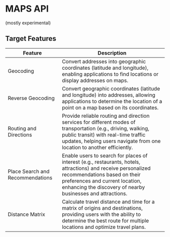 # MAPS API

(mostly experimental)

## Target Features

| Feature                               | Description                                                                                                                                                                                                                                                          |
|---------------------------------------|----------------------------------------------------------------------------------------------------------------------------------------------------------------------------------------------------------------------------------------------------------------------|
| Geocoding                            | Convert addresses into geographic coordinates (latitude and longitude), enabling applications to find locations or display addresses on maps.                                                                                                                     |
| Reverse Geocoding                    | Convert geographic coordinates (latitude and longitude) into addresses, allowing applications to determine the location of a point on a map based on its coordinates.                                                                                                |
| Routing and Directions               | Provide reliable routing and direction services for different modes of transportation (e.g., driving, walking, public transit) with real-time traffic updates, helping users navigate from one location to another efficiently.                                    |
| Place Search and Recommendations    | Enable users to search for places of interest (e.g., restaurants, hotels, attractions) and receive personalized recommendations based on their preferences and current location, enhancing the discovery of nearby businesses and attractions.                        |
| Distance Matrix                     | Calculate travel distance and time for a matrix of origins and destinations, providing users with the ability to determine the best route for multiple locations and optimize travel plans.                                                                          |
